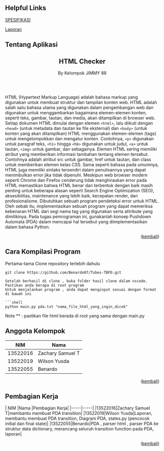 <a name="atas"></a>

## Helpful Links

[SPESIFIKASI](https://docs.google.com/document/d/1W5QSSHVrXvArj3Aonw4FhbfctBK6J2YGefXpWsLW43Y/edit)

[Laporan](https://docs.google.com/document/d/1BonNAbPqu24nlL_vFE1AMAtcJSWL3UMr4pcaxNmZq5c/edit#heading=h.z5pmwbivcb0h)

## Tentang Aplikasi

<div align="center">
    <h2>HTML Checker</h2>
    <p>By Kelompok JIMMY 88</p>
    <br/>
    <br/>
</div>


HTML (Hypertext Markup Language) adalah bahasa markup yang digunakan untuk membuat struktur dan tampilan konten web. HTML adalah salah satu bahasa utama yang digunakan dalam pengembangan web dan digunakan untuk menggambarkan bagaimana elemen-elemen konten, seperti teks, gambar, tautan, dan media, akan ditampilkan di browser web. Setiap dokumen HTML dimulai dengan elemen `<html>`, lalu diikuti dengan `<head>` (untuk metadata dan tautan ke file eksternal) dan `<body>` (untuk konten yang akan ditampilkan)
HTML menggunakan elemen-elemen (tags) untuk mengelompokkan dan mengatur konten. Contohnya, `<p>` digunakan untuk paragraf teks, `<h1>` hingga `<h6>` digunakan untuk judul, `<a>` untuk tautan, `<img>` untuk gambar, dan sebagainya. Elemen HTML sering memiliki atribut yang memberikan informasi tambahan tentang elemen tersebut. Contohnya adalah atribut src untuk gambar, href untuk tautan, dan class untuk memberikan elemen kelas CSS.
Sama seperti bahasa pada umumnya, HTML juga memiliki sintaks tersendiri dalam penulisannya yang dapat menimbulkan error jika tidak dipenuhi. Meskipun web browser modern seperti Chrome dan Firefox cenderung tidak menghiraukan error pada HTML memastikan bahwa HTML benar dan terbentuk dengan baik masih penting untuk beberapa alasan seperti Search Engine Optimization (SEO), aksesibilitas, maintenance yang lebih baik, kecepatan render, dan profesionalisme. 
Dibutuhkan sebuah program pendeteksi error untuk HTML. Oleh sebab itu, implementasikan sebuah program yang dapat memeriksa kebenaran HTML dari segi nama tag yang digunakan serta attribute yang dimilikinya. Pada tugas pemrograman ini, gunakanlah konsep Pushdown Automata (PDA) dalam mencapai hal tersebut yang diimplementasikan dalam bahasa Python. 

<p align="right">(<a href="#atas">kembali</a>)</p>

## Cara Kompilasi Program
Pertama-tama Clone repository terlebih dahulu
```
git clone https://github.com/Benardo07/Tubes-TBFO.git

Setelah berhasil di clone , buka folder hasil clone dalam vscode.
Pastikan anda berapa di root program 
Untuk menjalankan program , anda dapat menginput sesuai dengan format di bawah ini

```shell
python main.py pda.txt "nama_file_html_yang_ingin_dicek"
```
Note ** : pastikan file html berada di root yang sama dengan main.py


## Anggota Kelompok
| NIM |Nama |
|-----|-----|
|13522016|Zachary Samuel T|
|13522019|Wilson Yusda|
|13522055|Benardo|

<p align="right">(<a href="#atas">kembali</a>)</p>

## Pembagian Kerja
| NIM |Nama |Pembagian Kerja|
|-----|-----|
|13522016|Zachary Samuel T|membantu membuat PDA transition|
|13522019|Wilson Yusda|Laporan, membantu membuat PDA transition, Diagram PDA, states.py (pencocok initial dan final state)|
|13522055|Benardo|PDA , parser html , parser PDA ke struktur data dictionary, merancang seluruh transition function pada PDA, laporan|

<p align="right">(<a href="#atas">kembali</a>)</p>
